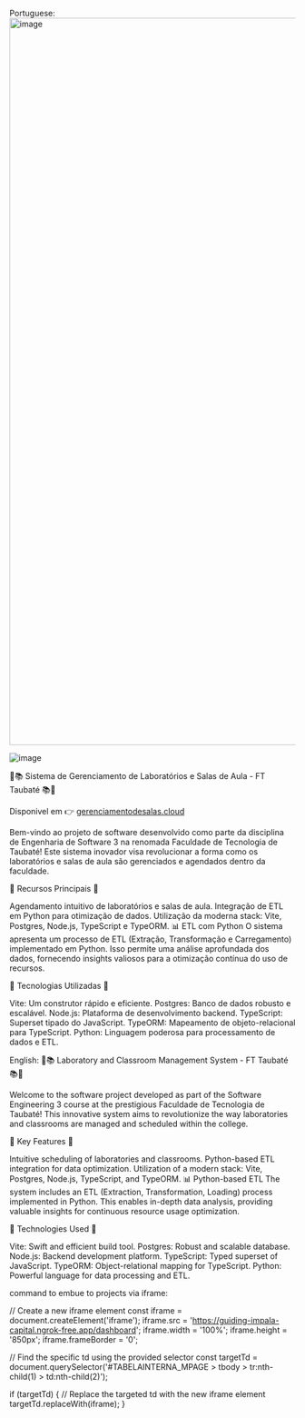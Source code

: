 Portuguese:
<img width="1280" alt="image" src="https://github.com/isaac-goncalves/gerenciamento-de-salas-V0.1/assets/82903174/7940b3fb-c671-4e33-8829-810ea8d6a115">

![image](https://github.com/isaac-goncalves/gerenciamento-de-salas-V0.1/assets/82903174/bf4a4eed-030e-4a94-84b5-19f4ea6dbb97)

🔬📚 Sistema de Gerenciamento de Laboratórios e Salas de Aula - FT Taubaté 📚🔬

Disponivel em 👉 <a href="http://gerenciamentodesalas.cloud">gerenciamentodesalas.cloud</a>

Bem-vindo ao projeto de software desenvolvido como parte da disciplina de Engenharia de Software 3 na renomada Faculdade de Tecnologia de Taubaté! Este sistema inovador visa revolucionar a forma como os laboratórios e salas de aula são gerenciados e agendados dentro da faculdade.

🚀 Recursos Principais 🚀

Agendamento intuitivo de laboratórios e salas de aula.
Integração de ETL em Python para otimização de dados.
Utilização da moderna stack: Vite, Postgres, Node.js, TypeScript e TypeORM.
📊 ETL com Python
O sistema apresenta um processo de ETL (Extração, Transformação e Carregamento) implementado em Python. Isso permite uma análise aprofundada dos dados, fornecendo insights valiosos para a otimização contínua do uso de recursos.

🔧 Tecnologias Utilizadas 🔧

Vite: Um construtor rápido e eficiente.
Postgres: Banco de dados robusto e escalável.
Node.js: Plataforma de desenvolvimento backend.
TypeScript: Superset tipado do JavaScript.
TypeORM: Mapeamento de objeto-relacional para TypeScript.
Python: Linguagem poderosa para processamento de dados e ETL.

English:
🔬📚 Laboratory and Classroom Management System - FT Taubaté 📚🔬

Welcome to the software project developed as part of the Software Engineering 3 course at the prestigious Faculdade de Tecnologia de Taubaté! This innovative system aims to revolutionize the way laboratories and classrooms are managed and scheduled within the college.

🚀 Key Features 🚀

Intuitive scheduling of laboratories and classrooms.
Python-based ETL integration for data optimization.
Utilization of a modern stack: Vite, Postgres, Node.js, TypeScript, and TypeORM.
📊 Python-based ETL
The system includes an ETL (Extraction, Transformation, Loading) process implemented in Python. This enables in-depth data analysis, providing valuable insights for continuous resource usage optimization.

🔧 Technologies Used 🔧

Vite: Swift and efficient build tool.
Postgres: Robust and scalable database.
Node.js: Backend development platform.
TypeScript: Typed superset of JavaScript.
TypeORM: Object-relational mapping for TypeScript.
Python: Powerful language for data processing and ETL.


command to embue to projects via iframe:

// Create a new iframe element
const iframe = document.createElement('iframe');
iframe.src = 'https://guiding-impala-capital.ngrok-free.app/dashboard';
iframe.width = '100%';
iframe.height = '850px';
iframe.frameBorder = '0';

// Find the specific td using the provided selector
const targetTd = document.querySelector('#TABELAINTERNA_MPAGE > tbody > tr:nth-child(1) > td:nth-child(2)');

if (targetTd) {
  // Replace the targeted td with the new iframe element
  targetTd.replaceWith(iframe);
}
